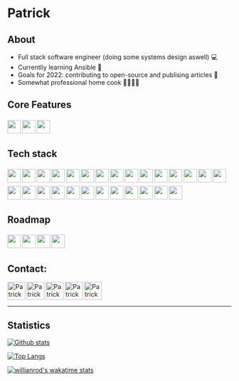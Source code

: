 # Patrick 

## About
- Full stack software engineer (doing some systems design aswell) 💻
- Currentliy learning Ansible 📖 
- Goals for 2022: contributing to open-source and publising articles 📄 
- Somewhat professional home cook 🍔🍝🍲🍛
  


## Core Features
<img align="left" style="margin-block: 4px;" src="https://img.shields.io/badge/angular-DD0031?logo=angular&style=for-the-badge&logoColor=white" height="30" />
<img align="left" style="margin-block: 4px;" src="https://img.shields.io/badge/typescript-2d79c7?logo=typescript&style=for-the-badge&logoColor=white" height="30" />
<img style="margin-block: 4px;" src="https://img.shields.io/badge/RxJS-B7178C?logo=ReactiveX&style=for-the-badge&logoColor=white" height="30" />

## Tech stack

<img align="left" style="margin-block: 4px;" src="https://img.shields.io/badge/javascript-f7df1e?logo=javascript&style=for-the-badge&logoColor=black" height="30" />
<img align="left" style="margin-block: 4px;" src="https://img.shields.io/badge/html-E34F26?logo=html5&style=for-the-badge&logoColor=white" height="30" />
<img align="left" style="margin-block: 4px;" src="https://img.shields.io/badge/css-1572B6?logo=css3&style=for-the-badge" height="30" />
<img align="left" style="margin-block: 4px;" src="https://img.shields.io/badge/sass-CC6699?logo=sass&style=for-the-badge&logoColor=white" height="30" />
<img align="left" style="margin-block: 4px;" src="https://img.shields.io/badge/nodejs-339933?logo=Node.js&style=for-the-badge&logoColor=white" height="30" />
<img align="left" style="margin-block: 4px;" src="https://img.shields.io/badge/django-092E20?logo=django&style=for-the-badge&logoColor=white" height="30" />
<img align="left" style="margin-block: 4px;" src="https://img.shields.io/badge/python-3776AB?logo=python&style=for-the-badge&logoColor=white" height="30" />

<img align="left" style="margin-block: 4px;" src="https://img.shields.io/badge/php-777BB4?logo=php&style=for-the-badge&logoColor=white" height="30" />
<img align="left" style="margin-block: 4px;" src="https://img.shields.io/badge/nestjs-E0234E?logo=nestjs&style=for-the-badge&logoColor=white" height="30" />

<img align="left" style="margin-block: 4px;" src="https://img.shields.io/badge/Material%20Design-757575?logo=Material%20Design&style=for-the-badge&logoColor=white" height="30" />
<img align="left" style="margin-block: 4px;" src="https://img.shields.io/badge/MongoDB-47A248?logo=MongoDB&style=for-the-badge&logoColor=white" height="30" />
<img align="left" style="margin-block: 4px;" src="https://img.shields.io/badge/MySQL-4479A1?logo=MySQL&style=for-the-badge&logoColor=white" height="30" />
<img align="left" style="margin-block: 4px;" src="https://img.shields.io/badge/firebase-FFCA28?logo=Firebase&style=for-the-badge&logoColor=000000" height="30" />
<img align="left" style="margin-block: 4px;" src="https://img.shields.io/badge/MQTT-3C5280?logo=Eclipse Mosquitto&style=for-the-badge&logoColor=white" height="30" />
<img align="left" style="margin-block: 4px;" src="https://img.shields.io/badge/ubuntu-E95420?logo=Ubuntu&style=for-the-badge&logoColor=white" height="30" />
<img align="left" style="margin-block: 4px;" src="https://img.shields.io/badge/Kali%20Linux-557C94?logo=KaliLinux&style=for-the-badge&logoColor=white" height="30" />
<img align="left" style="margin-block: 4px;" src="https://img.shields.io/badge/windows-0078D6?logo=Windows&style=for-the-badge" height="30" />
<img align="left" style="margin-block: 4px;" src="https://img.shields.io/badge/windows%20terminal-4D4D4D?logo=WindowsTerminal&&style=for-the-badge" height="30" />
<img align="left" style="margin-block: 4px;" src="https://img.shields.io/badge/gitlab-FCA121?logo=gitlab&style=for-the-badge&logoColor=ffffff" height="30" />
<img align="left" style="margin-block: 4px;" src="https://img.shields.io/badge/git-F05032?logo=git&style=for-the-badge&logoColor=white" height="30" />
<img align="left" style="margin-block: 4px;" src="https://img.shields.io/badge/docker-2496ED?logo=docker&style=for-the-badge&logoColor=white" height="30" />

<img align="left" style="margin-block: 4px;" src="https://img.shields.io/badge/ansible-EE0000?logo=ansible&style=for-the-badge&logoColor=white" height="30" />

<img align="left" style="margin-block: 4px;" src="https://img.shields.io/badge/vagrant-1868F2?logo=vagrant&style=for-the-badge&logoColor=white" height="30" />
<img align="left" style="margin-block: 4px;" src="https://img.shields.io/badge/hetzner-D50C2D?logo=Hetzner&style=for-the-badge&logoColor=white" height="30" />
<img align="left" style="margin-block: 4px;" src="https://img.shields.io/badge/slack-4A154B?logo=Slack&style=for-the-badge&logoColor=white" height="30" />
<img align="left" style="margin-block: 4px;" src="https://img.shields.io/badge/JetBrains-000000?logo=JetBrains&style=for-the-badge&logoColor=white" height="30" />
<img style="margin-block: 4px;" src="https://img.shields.io/badge/VC%20Code-007ACC?logo=VisualStudioCode&style=for-the-badge&logoColor=white" height="30" />


## Roadmap
<img align="left" style="margin-block: 4px;" src="https://img.shields.io/badge/WebAssembly-d5d5d5?logo=WebAssembly&style=for-the-badge&logoColor=654FF0" height="30" />
<img align="left" style="margin-block: 4px;" src="https://img.shields.io/badge/Kubernetes-d5d5d5?logo=Kubernetes&style=for-the-badge&logoColor=326CE5" height="30" />
<img align="left" style="margin-block: 4px;" src="https://img.shields.io/badge/Terraform-d5d5d5?logo=Terraform&style=for-the-badge&logoColor=7B42BC" height="30" />
<img style="margin-block: 4px;" src="https://img.shields.io/badge/.NET-d5d5d5?logo=.NET&style=for-the-badge&logoColor=512BD4" height="30" />



## Contact: 


[<img align="left" height="40" alt="Patrick Pfenning | Instagram" src="https://unpkg.com/simple-icons@v5/icons/instagram.svg" />][instagram]
[<img align="left" height="40" alt="Patrick Pfenning | Github" src="https://unpkg.com/simple-icons@v5/icons/github.svg" />][github]
[<img align="left" height="40" alt="Patrick Pfenning | Twitter" src="https://unpkg.com/simple-icons@v5/icons/twitter.svg" />][twitter]
[<img align="left" height="40" alt="Patrick Pfenning | Codepen" src="https://unpkg.com/simple-icons@v5/icons/codepen.svg" />][codepen]
[<img align="" height="40" alt="Patrick Pfenning | LinkedIn" src="https://unpkg.com/simple-icons@v5/icons/linkedin.svg" />][linkedin]


---
## Statistics


[![Github stats](https://github-readme-stats.vercel.app/api?username=ppfenning92&bg_color=-10,8C2E4E,00303D&text_color=D4D5D8&icon_color=D4D5D8&title_color=D4D5D8&border_radius=0&show_icons=true&count_private=true&line_height=32&custom_title=Github%20statistics)][github]


[![Top Langs](https://github-readme-stats.vercel.app/api/top-langs/?username=ppfenning92&bg_color=10,8C2E4E,00303D&text_color=D4D5D8&icon_color=D4D5D8&title_color=D4D5D8&border_radius=0&show_icons=true?langs_count=10)][github]


[![willianrod's wakatime stats](https://github-readme-stats.vercel.app/api/wakatime?username=ppfenning92&bg_color=-20,00303D,8C2E4E&text_color=D4D5D8&icon_color=D4D5D8&border_radius=0&title_color=D4D5D8&layout=compact&langs_count=10&custom_title=Time%20spend%20in%20the%20zone)][wakatime]


<!-- 
<img align="center" src="https://page-views.glitch.me/badge?page_id=ppfenning92.ppfenning92"> -->

[instagram]: https://www.instagram.com/ppfenning92
[linkedin]: https://www.linkedin.com/in/patrickpfenning/
[codepen]: https://codepen.io/patrickpfenning
[github]: https://github.com/ppfenning92
[twitter]: https://twitter.com/PPfenning92
[wakatime]: https://wakatime.com/@ppfenning92